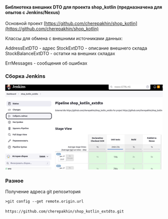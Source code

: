 #### Библиотека внешних DTO для проекта shop_kotlin (предназначена для опытов с Jenkins/Nexus)

Основной проект [https://github.com/cherepakhin/shop_kotlin](https://github.com/cherepakhin/shop_kotlin)

Классы для обмена с внешними источниками данных: 

AddressExtDTO - адрес
StockExtDTO - описание внешнего склада
StockBalanceExtDTO - остатки на внешних складах

ErrMessages - сообщения об ошибках

### Сборка Jenkins

![Сборка Jenkins](https://github.com/cherepakhin/shop_kotlin_extdto/blob/main/doc/jenkins_pipeline.png)

### Разное

Получение адреса git репозитория

````shell
>git config --get remote.origin.url

https://github.com/cherepakhin/shop_kotlin_extdto.git

````

